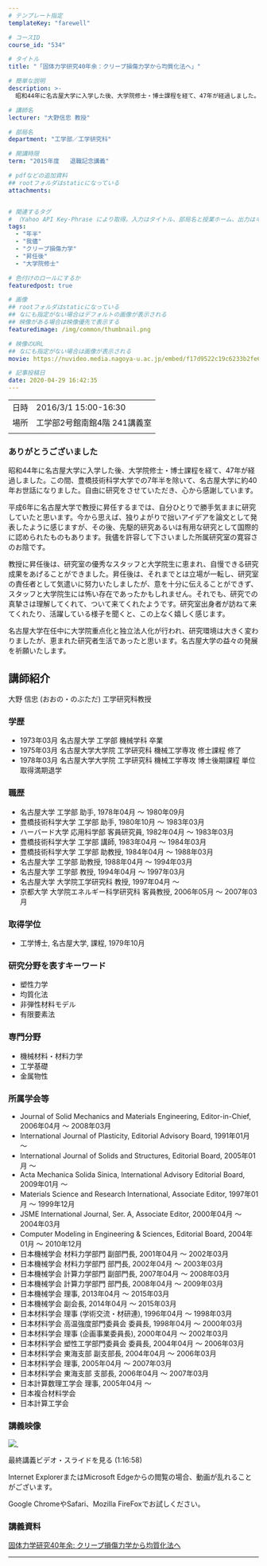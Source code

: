 ```yaml
---
# テンプレート指定
templateKey: "farewell"

# コースID
course_id: "534"

# タイトル
title: "「固体力学研究40年余：クリープ損傷力学から均質化法へ」"

# 簡単な説明
description: >-
  昭和44年に名古屋大学に入学した後、大学院修士・博士課程を経て、47年が経過しました。この間、豊橋技術科学大学での7年半を除いて、名古屋大学に約40年お世話になりました。自由に研究をさせていただき、心から感謝しています。平成6年に名古屋大学で教授に昇任するまでは、自分ひとりで勝手気ままに研究していたと思います。今から思えば、独りよがりで拙いアイデアを論文として発表したように感じますが、その ....

# 講師名
lecturer: "大野信忠 教授"

# 部局名
department: "工学部／工学研究科"

# 開講時限
term: "2015年度	退職記念講義"

# pdfなどの追加資料
## rootフォルダはstaticになっている
attachments:


# 関連するタグ
# （Yahoo API Key-Phrase により取得。入力はタイトル、部局名と授業ホーム、出力はキーフレーズ（tags））
tags:
  - "年半"
  - "我儘"
  - "クリープ損傷力学"
  - "昇任後"
  - "大学院修士"

# 色付けのロールにするか
featuredpost: true

# 画像
## rootフォルダはstaticになっている
## なにも指定がない場合はデフォルトの画像が表示される
## 映像がある場合は映像優先で表示する
featuredimage: /img/common/thumbnail.png

# 映像のURL
## なにも指定がない場合は画像が表示される
movie: https://nuvideo.media.nagoya-u.ac.jp/embed/f17d9522c19c6233b2fe6e52a66d868b53abe124

# 記事投稿日
date: 2020-04-29 16:42:35
---
```


|   |   |
|---|---|
| 日時 | 2016/3/1  15:00-16:30 |
| 場所 | 工学部2号館南館4階 241講義室 |
|   |   |


### ありがとうございました

昭和44年に名古屋大学に入学した後、大学院修士・博士課程を経て、47年が経過しました。この間、豊橋技術科学大学での7年半を除いて、名古屋大学に約40年お世話になりました。自由に研究をさせていただき、心から感謝しています。

平成6年に名古屋大学で教授に昇任するまでは、自分ひとりで勝手気ままに研究していたと思います。今から思えば、独りよがりで拙いアイデアを論文として発表したように感じますが、その後、先駆的研究あるいは有用な研究として国際的に認められたものもあります。我儘を許容して下さいました所属研究室の寛容さのお陰です。

教授に昇任後は、研究室の優秀なスタッフと大学院生に恵まれ、自慢できる研究成果をあげることができました。昇任後は、それまでとは立場が一転し、研究室の責任者として気遣いに努力いたしましたが、意を十分に伝えることができず、スタッフと大学院生には怖い存在であったかもしれません。それでも、研究での真摯さは理解してくれて、ついて来てくれたようです。研究室出身者が訪ねて来てくれたり、活躍している様子を聞くと、この上なく嬉しく感じます。

名古屋大学在任中に大学院重点化と独立法人化が行われ、研究環境は大きく変わりましたが、恵まれた研究者生活であったと思います。名古屋大学の益々の発展を祈願いたします。


## 講師紹介

大野 信忠 (おおの・のぶただ) 工学研究科教授 

### 学歴

  * 1973年03月 名古屋大学 工学部 機械学科 卒業
  * 1975年03月 名古屋大学大学院 工学研究科 機械工学専攻 修士課程 修了
  * 1978年03月 名古屋大学大学院 工学研究科 機械工学専攻 博士後期課程 単位取得満期退学

### 職歴

  * 名古屋大学 工学部 助手, 1978年04月 ～ 1980年09月
  * 豊橋技術科学大学 工学部 助手, 1980年10月 ～ 1983年03月
  * ハーバード大学 応用科学部 客員研究員, 1982年04月 ～ 1983年03月
  * 豊橋技術科学大学 工学部 講師, 1983年04月 ～ 1984年03月
  * 豊橋技術科学大学 工学部 助教授, 1984年04月 ～ 1988年03月
  * 名古屋大学 工学部 助教授, 1988年04月 ～ 1994年03月
  * 名古屋大学 工学部 教授, 1994年04月 ～ 1997年03月
  * 名古屋大学 大学院工学研究科 教授, 1997年04月 ～
  * 京都大学 大学院エネルギー科学研究科 客員教授, 2006年05月 ～ 2007年03月

### 取得学位

  * 工学博士, 名古屋大学, 課程, 1979年10月

### 研究分野を表すキーワード

  * 塑性力学
  * 均質化法
  * 非弾性材料モデル
  * 有限要素法

### 専門分野

  * 機械材料・材料力学
  * 工学基礎
  * 金属物性

### 所属学会等

  * Journal of Solid Mechanics and Materials Engineering, Editor-in-Chief, 2006年04月 ～ 2008年03月
  * International Journal of Plasticity, Editorial Advisory Board, 1991年01月 ～
  * International Journal of Solids and Structures, Editorial Board, 2005年01月 ～
  * Acta Mechanica Solida Sinica, International Advisory Editorial Board, 2009年01月 ～
  * Materials Science and Research International, Associate Editor, 1997年01月 ～ 1999年12月
  * JSME International Journal, Ser. A, Associate Editor, 2000年04月 ～ 2004年03月
  * Computer Modeling in Engineering & Sciences, Editorial Board, 2004年01月 ～ 2010年12月
  * 日本機械学会 材料力学部門 副部門長, 2001年04月 ～ 2002年03月
  * 日本機械学会 材料力学部門 部門長, 2002年04月 ～ 2003年03月
  * 日本機械学会 計算力学部門 副部門長, 2007年04月 ～ 2008年03月
  * 日本機械学会 計算力学部門 部門長, 2008年04月 ～ 2009年03月
  * 日本機械学会 理事, 2013年04月 ～ 2015年03月
  * 日本機械学会 副会長, 2014年04月 ～ 2015年03月
  * 日本材料学会 理事 (学術交流・材研連), 1996年04月 ～ 1998年03月
  * 日本材料学会 高温強度部門委員会 委員長, 1998年04月 ～ 2000年03月
  * 日本材料学会 理事 (企画事業委員長), 2000年04月 ～ 2002年03月
  * 日本材料学会 塑性工学部門委員会 委員長, 2004年04月 ～ 2006年03月
  * 日本材料学会 東海支部 副支部長, 2004年04月 ～ 2006年03月
  * 日本材料学会 理事, 2005年04月 ～ 2007年03月
  * 日本材料学会 東海支部 支部長, 2006年04月 ～ 2007年03月
  * 日本計算数理工学会 理事, 2005年04月 ～
  * 日本複合材料学会
  * 日本計算工学会


### 講義映像

[![&nbsp;](https://ocw.nagoya-u.jp/files/534/thumbnail.jpg) ](https://nuvideo.media.nagoya-u.ac.jp/embed/f17d9522c19c6233b2fe6e52a66d868b53abe124)

最終講義ビデオ・スライドを見る (1:16:58)



Internet ExplorerまたはMicrosoft Edgeからの閲覧の場合、動画が乱れることがございます。

Google ChromeやSafari、Mozilla FireFoxでお試しください。


### 講義資料
[固体力学研究40年余: クリープ損傷力学から均質化法へ](https://ocw.nagoya-u.jp/files/534/ono-saisyu.pdf) 



-----